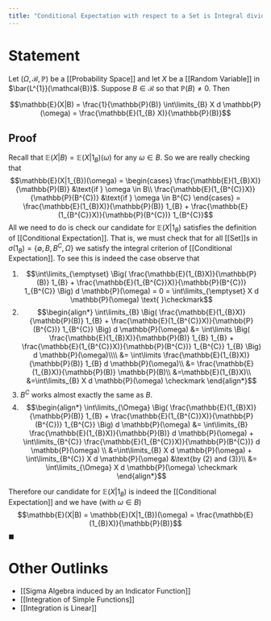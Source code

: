 ```yaml
---
title: "Conditional Expectation with respect to a Set is Integral divided by Probability"
---
```


# Statement
Let $(\Omega, \mathcal{B}, \mathbb{P})$ be a [[Probability Space]] and let $X$ be a [[Random Variable]] in $\bar{L^{1}}(\mathcal{B})$. Suppose $B \in \mathcal{B}$ so that $\mathbb{P}(B) \neq 0$. Then 

$$\mathbb{E}(X|B) = \frac{1}{\mathbb{P}(B)} \int\limits_{B} X d \mathbb{P}(\omega) = \frac{\mathbb{E}(1_{B} X)}{\mathbb{P}(B)}$$
## Proof
Recall that $\mathbb{E}(X|B) = \mathbb{E}(X|1_{B})(\omega)$ for any $\omega \in B$. So we are really checking that 
$$\mathbb{E}(X|1_{B})(\omega) = 
	\begin{cases} 
		\frac{\mathbb{E}(1_{B}X)}{\mathbb{P}(B)} &\text{if } \omega \in B\\
		\frac{\mathbb{E}(1_{B^{C}}X)}{\mathbb{P}(B^{C})} &\text{if } \omega \in B^{C}
	\end{cases} 
= \frac{\mathbb{E}(1_{B}X)}{\mathbb{P}(B)} 1_{B} + \frac{\mathbb{E}(1_{B^{C}}X)}{\mathbb{P}(B^{C})} 1_{B^{C}}$$
All we need to do is check our candidate for $\mathbb{E}(X|1_{B})$ satisfies the definition of [[Conditional Expectation]]. That is, we must check that for all [[Set]]s in $\sigma(1_{B}) = \{\emptyset, B, B^{C}, \Omega\}$ we satisfy the integral criterion of [[Conditional Expectation]]. To see this is indeed the case observe that
1. $$\int\limits_{\emptyset} \Big( \frac{\mathbb{E}(1_{B}X)}{\mathbb{P}(B)} 1_{B} + \frac{\mathbb{E}(1_{B^{C}}X)}{\mathbb{P}(B^{C})} 1_{B^{C}} \Big) d \mathbb{P}(\omega) = 0 = \int\limits_{\emptyset} X d \mathbb{P}(\omega) \text{ }\checkmark$$
2. $$\begin{align*}
\int\limits_{B} \Big( \frac{\mathbb{E}(1_{B}X)}{\mathbb{P}(B)} 1_{B} + \frac{\mathbb{E}(1_{B^{C}}X)}{\mathbb{P}(B^{C})} 1_{B^{C}} \Big) d \mathbb{P}(\omega) &= \int\limits \Big( \frac{\mathbb{E}(1_{B}X)}{\mathbb{P}(B)} 1_{B} 1_{B} + \frac{\mathbb{E}(1_{B^{C}}X)}{\mathbb{P}(B^{C})} 1_{B^{C}}  1_{B} \Big) d \mathbb{P}(\omega)\\\\
&= \int\limits \frac{\mathbb{E}(1_{B}X)}{\mathbb{P}(B)} 1_{B} d \mathbb{P}(\omega)\\
&= \frac{\mathbb{E}(1_{B}X)}{\mathbb{P}(B)} \mathbb{P}(B)\\
&=\mathbb{E}(1_{B}X)\\
&=\int\limits_{B} X d \mathbb{P}(\omega) \checkmark
\end{align*}$$
3. $B^{C}$ works almost exactly the same as $B$.
4. $$\begin{align*}
\int\limits_{\Omega} \Big( \frac{\mathbb{E}(1_{B}X)}{\mathbb{P}(B)} 1_{B} + \frac{\mathbb{E}(1_{B^{C}}X)}{\mathbb{P}(B^{C})} 1_{B^{C}} \Big) d \mathbb{P}(\omega) &= \int\limits_{B} \frac{\mathbb{E}(1_{B}X)}{\mathbb{P}(B)} d \mathbb{P}(\omega) + \int\limits_{B^{C}} \frac{\mathbb{E}(1_{B^{C}}X)}{\mathbb{P}(B^{C})} d \mathbb{P}(\omega) \\
&=\int\limits_{B} X d \mathbb{P}(\omega) + \int\limits_{B^{C}} X d \mathbb{P}(\omega) &\text{by (2) and (3)}\\
&= \int\limits_{\Omega} X d \mathbb{P}(\omega) \checkmark
\end{align*}$$

Therefore our candidate for $\mathbb{E}(X|1_{B})$ is indeed the [[Conditional Expectation]] and we have (with $\omega \in B$)
$$\mathbb{E}(X|B) = \mathbb{E}(X|1_{B})(\omega) = \frac{\mathbb{E}(1_{B}X)}{\mathbb{P}(B)}$$
$\blacksquare$

# Other Outlinks
- [[Sigma Algebra induced by an Indicator Function]]
- [[Integration of Simple Functions]]
- [[Integration is Linear]]